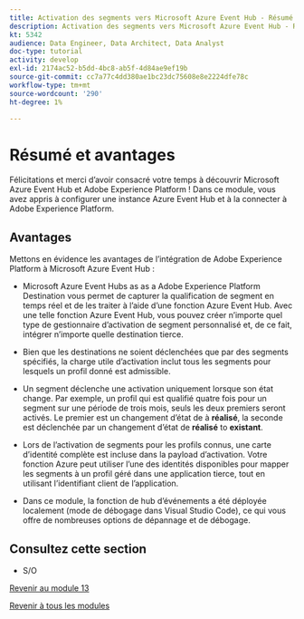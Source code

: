 ```yaml
---
title: Activation des segments vers Microsoft Azure Event Hub - Résumé et avantages
description: Activation des segments vers Microsoft Azure Event Hub - Résumé et avantages
kt: 5342
audience: Data Engineer, Data Architect, Data Analyst
doc-type: tutorial
activity: develop
exl-id: 2174ac52-b5dd-4bc8-ab5f-4d84ae9ef19b
source-git-commit: cc7a77c4dd380ae1bc23dc75608e8e2224dfe78c
workflow-type: tm+mt
source-wordcount: '290'
ht-degree: 1%

---
```


# Résumé et avantages

Félicitations et merci d’avoir consacré votre temps à découvrir Microsoft Azure Event Hub et Adobe Experience Platform !
Dans ce module, vous avez appris à configurer une instance Azure Event Hub et à la connecter à Adobe Experience Platform.

## Avantages

Mettons en évidence les avantages de l’intégration de Adobe Experience Platform à Microsoft Azure Event Hub :

- Microsoft Azure Event Hubs as as a Adobe Experience Platform Destination vous permet de capturer la qualification de segment en temps réel et de les traiter à l’aide d’une fonction Azure Event Hub. Avec une telle fonction Azure Event Hub, vous pouvez créer n’importe quel type de gestionnaire d’activation de segment personnalisé et, de ce fait, intégrer n’importe quelle destination tierce.

- Bien que les destinations ne soient déclenchées que par des segments spécifiés, la charge utile d’activation inclut tous les segments pour lesquels un profil donné est admissible.

- Un segment déclenche une activation uniquement lorsque son état change. Par exemple, un profil qui est qualifié quatre fois pour un segment sur une période de trois mois, seuls les deux premiers seront activés. Le premier est un changement d’état de à **réalisé**, la seconde est déclenchée par un changement d’état de **réalisé** to **existant**.

- Lors de l’activation de segments pour les profils connus, une carte d’identité complète est incluse dans la payload d’activation. Votre fonction Azure peut utiliser l’une des identités disponibles pour mapper les segments à un profil géré dans une application tierce, tout en utilisant l’identifiant client de l’application.

- Dans ce module, la fonction de hub d’événements a été déployée localement (mode de débogage dans Visual Studio Code), ce qui vous offre de nombreuses options de dépannage et de débogage.

## Consultez cette section

- S/O

[Revenir au module 13](./segment-activation-microsoft-azure-eventhub.md)

[Revenir à tous les modules](./../../overview.md)
